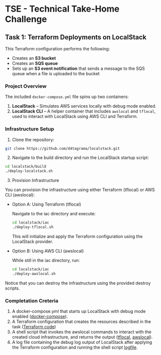 # TSE - Technical Take-Home Challenge

## Task 1: Terraform Deployments on LocalStack

This Terraform configuration performs the following:

- Creates an **S3 bucket**
- Creates an **SQS queue**
- Sets up an **S3 event notification** that sends a message to the SQS queue when a file is uploaded to the bucket

### Project Overview

The included `docker-compose.yml` file spins up two containers:

1. **LocalStack** – Simulates AWS services locally with debug mode enabled.
2. **LocalStack CLI** – A helper container that includes `awslocal` and `tflocal`, used to interact with LocalStack using AWS CLI and Terraform.

### Infrastructure Setup

1. Clone the repository:

```bash
git clone https://github.com/d4tagrama/localstack.git
```

2. Navigate to the build directory and run the LocalStack startup script:

```bash
cd localstack/build
./deploy-localstack.sh  
```

3. Provision Infrastructure

You can provision the infrastructure using either Terraform (tflocal) or AWS CLI (awslocal):

- Option A: Using Terraform (tflocal)

    Navigate to the iac directory and execute:

    ```bash
    cd localstack/iac
    ./deploy-tflocal.sh
    ```


    This will initialize and apply the Terraform configuration using the LocalStack provider.


* Option B: Using AWS CLI (awslocal)

    While still in the iac directory, run:
    ```bash
    cd localstack/iac
    ./deploy-awslocal.sh
    ```

Notice that you can destroy the infrastructure using the provided destroy scripts.

### Completation Creteria

1. A docker-compose.yml that starts up LocalStack with debug mode enabled ([docker-compose](build/)).
2. A Terraform configuration that creates the resources described in the task ([Terraform code](iac/))
3. A shell script that invokes the awslocal commands to interact with the created cloud infrastructure, and returns the output ([tflocal](iac/deploy-awslocal.sh), [awslocal](iac/deploy-tflocal.sh)).
4. A log file containing the debug log output of LocalStack after applying the Terraform
configuration and running the shell script [logfile](build/localstack.log).